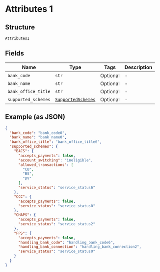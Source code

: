 
# Attributes 1

## Structure

`Attributes1`

## Fields

| Name | Type | Tags | Description |
|  --- | --- | --- | --- |
| `bank_code` | `str` | Optional | - |
| `bank_name` | `str` | Optional | - |
| `bank_office_title` | `str` | Optional | - |
| `supported_schemes` | [`SupportedSchemes`](../../doc/models/supported-schemes.md) | Optional | - |

## Example (as JSON)

```json
{
  "bank_code": "bank_code0",
  "bank_name": "bank_name0",
  "bank_office_title": "bank_office_title6",
  "supported_schemes": {
    "BACS": {
      "accepts_payments": false,
      "account_switching": "ineligible",
      "allowed_transactions": [
        "CU",
        "BS",
        "DV"
      ],
      "service_status": "service_status6"
    },
    "CCC": {
      "accepts_payments": false,
      "service_status": "service_status0"
    },
    "CHAPS": {
      "accepts_payments": false,
      "service_status": "service_status2"
    },
    "FPS": {
      "accepts_payments": false,
      "handling_bank_code": "handling_bank_code6",
      "handling_bank_connection": "handling_bank_connection2",
      "service_status": "service_status0"
    }
  }
}
```

